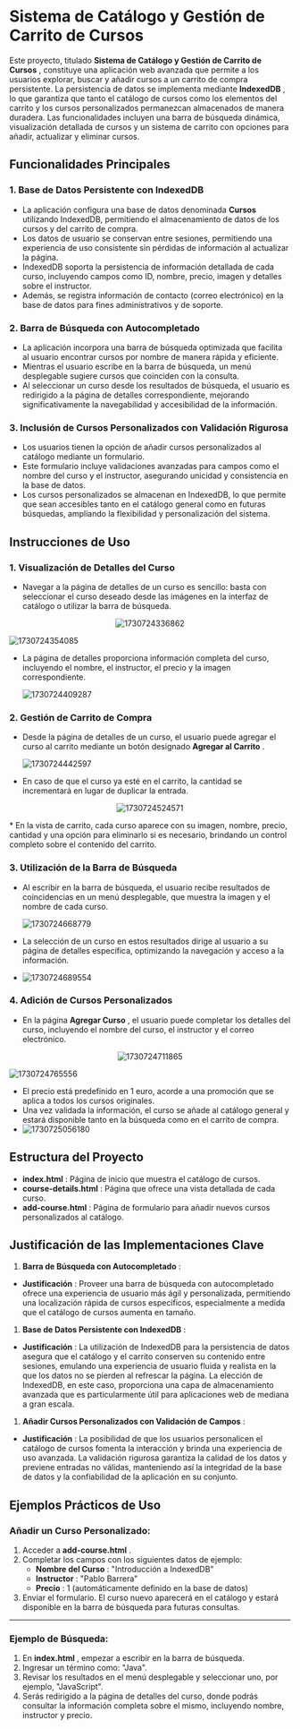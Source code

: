 # Sistema de Catálogo y Gestión de Carrito de Cursos

Este proyecto, titulado  **Sistema de Catálogo y Gestión de Carrito de Cursos** , constituye una aplicación web avanzada que permite a los usuarios explorar, buscar y añadir cursos a un carrito de compra persistente. La persistencia de datos se implementa mediante  **IndexedDB** , lo que garantiza que tanto el catálogo de cursos como los elementos del carrito y los cursos personalizados permanezcan almacenados de manera duradera. Las funcionalidades incluyen una barra de búsqueda dinámica, visualización detallada de cursos y un sistema de carrito con opciones para añadir, actualizar y eliminar cursos.

## Funcionalidades Principales

### 1. Base de Datos Persistente con IndexedDB

* La aplicación configura una base de datos denominada **Cursos** utilizando IndexedDB, permitiendo el almacenamiento de datos de los cursos y del carrito de compra.
* Los datos de usuario se conservan entre sesiones, permitiendo una experiencia de uso consistente sin pérdidas de información al actualizar la página.
* IndexedDB soporta la persistencia de información detallada de cada curso, incluyendo campos como ID, nombre, precio, imagen y detalles sobre el instructor.
* Además, se registra información de contacto (correo electrónico) en la base de datos para fines administrativos y de soporte.

### 2. Barra de Búsqueda con Autocompletado

* La aplicación incorpora una barra de búsqueda optimizada que facilita al usuario encontrar cursos por nombre de manera rápida y eficiente.
* Mientras el usuario escribe en la barra de búsqueda, un menú desplegable sugiere cursos que coinciden con la consulta.
* Al seleccionar un curso desde los resultados de búsqueda, el usuario es redirigido a la página de detalles correspondiente, mejorando significativamente la navegabilidad y accesibilidad de la información.

### 3. Inclusión de Cursos Personalizados con Validación Rigurosa

* Los usuarios tienen la opción de añadir cursos personalizados al catálogo mediante un formulario.
* Este formulario incluye validaciones avanzadas para campos como el nombre del curso y el instructor, asegurando unicidad y consistencia en la base de datos.
* Los cursos personalizados se almacenan en IndexedDB, lo que permite que sean accesibles tanto en el catálogo general como en futuras búsquedas, ampliando la flexibilidad y personalización del sistema.

## Instrucciones de Uso

### 1. Visualización de Detalles del Curso

* Navegar a la página de detalles de un curso es sencillo: basta con seleccionar el curso deseado desde las imágenes en la interfaz de catálogo o utilizar la barra de búsqueda.

<p align="center">
  <img src="image/README/1730724336862.png" alt="1730724336862">
</p>

  ![1730724354085](image/README/1730724354085.png)

* La página de detalles proporciona información completa del curso, incluyendo el nombre, el instructor, el precio y la imagen correspondiente.

  ![1730724409287](image/README/1730724409287.png)

### 2. Gestión de Carrito de Compra

* Desde la página de detalles de un curso, el usuario puede agregar el curso al carrito mediante un botón designado  **Agregar al Carrito** .

  ![1730724442597](image/README/1730724442597.png)
* En caso de que el curso ya esté en el carrito, la cantidad se incrementará en lugar de duplicar la entrada.

<p align="center">
  <img src="image/README/1730724524571.png" alt="1730724524571">
</p>
* En la vista de carrito, cada curso aparece con su imagen, nombre, precio, cantidad y una opción para eliminarlo si es necesario, brindando un control completo sobre el contenido del carrito.

### 3. Utilización de la Barra de Búsqueda

* Al escribir en la barra de búsqueda, el usuario recibe resultados de coincidencias en un menú desplegable, que muestra la imagen y el nombre de cada curso.

  ![1730724668779](image/README/1730724668779.png)
* La selección de un curso en estos resultados dirige al usuario a su página de detalles específica, optimizando la navegación y acceso a la información.
* ![1730724689554](image/README/1730724689554.png)

### 4. Adición de Cursos Personalizados

* En la página  **Agregar Curso** , el usuario puede completar los detalles del curso, incluyendo el nombre del curso, el instructor y el correo electrónico.

<p align="center">
  <img src="image/README/1730724711865.png" alt="1730724711865">
</p>

![1730724765556](image/README/1730724765556.png)

* El precio está predefinido en 1 euro, acorde a una promoción que se aplica a todos los cursos originales.
* Una vez validada la información, el curso se añade al catálogo general y estará disponible tanto en la búsqueda como en el carrito de compra.
* ![1730725056180](image/README/1730725056180.png)

## Estructura del Proyecto

* **index.html** : Página de inicio que muestra el catálogo de cursos.
* **course-details.html** : Página que ofrece una vista detallada de cada curso.
* **add-course.html** : Página de formulario para añadir nuevos cursos personalizados al catálogo.

## Justificación de las Implementaciones Clave

1. **Barra de Búsqueda con Autocompletado** :

* **Justificación** : Proveer una barra de búsqueda con autocompletado ofrece una experiencia de usuario más ágil y personalizada, permitiendo una localización rápida de cursos específicos, especialmente a medida que el catálogo de cursos aumenta en tamaño.

1. **Base de Datos Persistente con IndexedDB** :

* **Justificación** : La utilización de IndexedDB para la persistencia de datos asegura que el catálogo y el carrito conserven su contenido entre sesiones, emulando una experiencia de usuario fluida y realista en la que los datos no se pierden al refrescar la página. La elección de IndexedDB, en este caso, proporciona una capa de almacenamiento avanzada que es particularmente útil para aplicaciones web de mediana a gran escala.

1. **Añadir Cursos Personalizados con Validación de Campos** :

* **Justificación** : La posibilidad de que los usuarios personalicen el catálogo de cursos fomenta la interacción y brinda una experiencia de uso avanzada. La validación rigurosa garantiza la calidad de los datos y previene entradas no válidas, manteniendo así la integridad de la base de datos y la confiabilidad de la aplicación en su conjunto.

## Ejemplos Prácticos de Uso

### Añadir un Curso Personalizado:

1. Acceder a  **add-course.html** .
2. Completar los campos con los siguientes datos de ejemplo:
   * **Nombre del Curso** : "Introducción a IndexedDB"
   * **Instructor** : "Pablo Barrera"
   * **Precio** : 1 (automáticamente definido en la base de datos)
3. Enviar el formulario. El curso nuevo aparecerá en el catálogo y estará disponible en la barra de búsqueda para futuras consultas.

---

### Ejemplo de Búsqueda:

1. En  **index.html** , empezar a escribir en la barra de búsqueda.
2. Ingresar un término como: "Java".
3. Revisar los resultados en el menú desplegable y seleccionar uno, por ejemplo, "JavaScript".
4. Serás redirigido a la página de detalles del curso, donde podrás consultar la información completa sobre el mismo, incluyendo nombre, instructor y precio.
